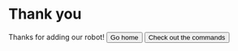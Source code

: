 # Thank you
Thanks for adding our robot!
<a href="https://dragonkind-discord.github.io/dragonkind"><button>Go home</button></a>
<a href="https://dragonkind-discord.github.io/dragonkind/README"><button>Check out the commands</button></a>

